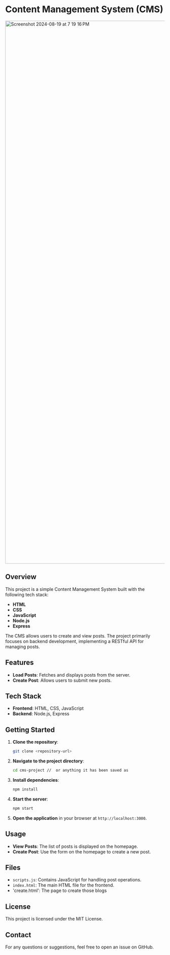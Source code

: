# Content Management System (CMS)

<img width="1710" alt="Screenshot 2024-08-19 at 7 19 16 PM" src="https://github.com/user-attachments/assets/71fbea0b-2ef3-4c38-b5b1-3ca52ffd45f6">


## Overview

This project is a simple Content Management System built with the following tech stack:

- **HTML**
- **CSS**
- **JavaScript**
- **Node.js**
- **Express**

The CMS allows users to create and view posts. The project primarily focuses on backend development, implementing a RESTful API for managing posts.

## Features

- **Load Posts**: Fetches and displays posts from the server.
- **Create Post**: Allows users to submit new posts.

## Tech Stack

- **Frontend**: HTML, CSS, JavaScript
- **Backend**: Node.js, Express

## Getting Started

1. **Clone the repository**:
    ```bash
    git clone <repository-url>
    ```

2. **Navigate to the project directory**:
    ```bash
    cd cms-project //  or anything it has been saved as 
    ```

3. **Install dependencies**:
    ```bash
    npm install
    ```

4. **Start the server**:
    ```bash
    npm start
    ```

5. **Open the application** in your browser at `http://localhost:3000`.

## Usage

- **View Posts**: The list of posts is displayed on the homepage.
- **Create Post**: Use the form on the homepage to create a new post.

## Files

- `scripts.js`: Contains JavaScript for handling post operations.
- `index.html`: The main HTML file for the frontend.
- 'create.html': The page to create those blogs 

## License

This project is licensed under the MIT License.

## Contact

For any questions or suggestions, feel free to open an issue on GitHub.
